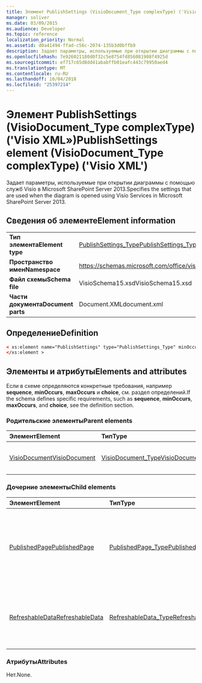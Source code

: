 ```yaml
---
title: Элемент PublishSettings (VisioDocument_Type complexType) ('Visio XML»)
manager: soliver
ms.date: 03/09/2015
ms.audience: Developer
ms.topic: reference
localization_priority: Normal
ms.assetid: d0a41494-ffad-c56c-2074-135b3d0bffb9
description: Задает параметры, используемые при открытии диаграммы с помощью служб Visio в Microsoft SharePoint Server 2013.
ms.openlocfilehash: 7e926021180d0f32c5e8754fd856081908f4925d
ms.sourcegitcommit: ef717c65d8dd41ababffb01eafc443c79950aed4
ms.translationtype: MT
ms.contentlocale: ru-RU
ms.lasthandoff: 10/04/2018
ms.locfileid: "25397214"
---
```

# <a name="publishsettings-element-visiodocumenttype-complextype-visio-xml"></a><span data-ttu-id="4ed45-103">Элемент PublishSettings (VisioDocument_Type complexType) ('Visio XML»)</span><span class="sxs-lookup"><span data-stu-id="4ed45-103">PublishSettings element (VisioDocument_Type complexType) ('Visio XML')</span></span>

<span data-ttu-id="4ed45-104">Задает параметры, используемые при открытии диаграммы с помощью служб Visio в Microsoft SharePoint Server 2013.</span><span class="sxs-lookup"><span data-stu-id="4ed45-104">Specifies the settings that are used when the diagram is opened using Visio Services in Microsoft SharePoint Server 2013.</span></span>
  
## <a name="element-information"></a><span data-ttu-id="4ed45-105">Сведения об элементе</span><span class="sxs-lookup"><span data-stu-id="4ed45-105">Element information</span></span>

|||
|:-----|:-----|
|<span data-ttu-id="4ed45-106">**Тип элемента**</span><span class="sxs-lookup"><span data-stu-id="4ed45-106">**Element type**</span></span> <br/> |[<span data-ttu-id="4ed45-107">PublishSettings_Type</span><span class="sxs-lookup"><span data-stu-id="4ed45-107">PublishSettings_Type</span></span>](publishsettings_type-complextypevisio-xml.md) <br/> |
|<span data-ttu-id="4ed45-108">**Пространство имен**</span><span class="sxs-lookup"><span data-stu-id="4ed45-108">**Namespace**</span></span> <br/> |https://schemas.microsoft.com/office/visio/2012/main  <br/> |
|<span data-ttu-id="4ed45-109">**Файл схемы**</span><span class="sxs-lookup"><span data-stu-id="4ed45-109">**Schema file**</span></span> <br/> |<span data-ttu-id="4ed45-110">VisioSchema15.xsd</span><span class="sxs-lookup"><span data-stu-id="4ed45-110">VisioSchema15.xsd</span></span>  <br/> |
|<span data-ttu-id="4ed45-111">**Части документа**</span><span class="sxs-lookup"><span data-stu-id="4ed45-111">**Document parts**</span></span> <br/> |<span data-ttu-id="4ed45-112">Document.XML</span><span class="sxs-lookup"><span data-stu-id="4ed45-112">document.xml</span></span>  <br/> |
   
## <a name="definition"></a><span data-ttu-id="4ed45-113">Определение</span><span class="sxs-lookup"><span data-stu-id="4ed45-113">Definition</span></span>

```XML
< xs:element name="PublishSettings" type="PublishSettings_Type" minOccurs="0" maxOccurs="1" >
</xs:element >
```

## <a name="elements-and-attributes"></a><span data-ttu-id="4ed45-114">Элементы и атрибуты</span><span class="sxs-lookup"><span data-stu-id="4ed45-114">Elements and attributes</span></span>

<span data-ttu-id="4ed45-115">Если в схеме определяются конкретные требования, например **sequence**, **minOccurs**, **maxOccurs** и **choice**, см. раздел определений.</span><span class="sxs-lookup"><span data-stu-id="4ed45-115">If the schema defines specific requirements, such as **sequence**, **minOccurs**, **maxOccurs**, and **choice**, see the definition section.</span></span> 
  
### <a name="parent-elements"></a><span data-ttu-id="4ed45-116">Родительские элементы</span><span class="sxs-lookup"><span data-stu-id="4ed45-116">Parent elements</span></span>

|<span data-ttu-id="4ed45-117">**Элемент**</span><span class="sxs-lookup"><span data-stu-id="4ed45-117">**Element**</span></span>|<span data-ttu-id="4ed45-118">**Тип**</span><span class="sxs-lookup"><span data-stu-id="4ed45-118">**Type**</span></span>|<span data-ttu-id="4ed45-119">**Описание**</span><span class="sxs-lookup"><span data-stu-id="4ed45-119">**Description**</span></span>|
|:-----|:-----|:-----|
|[<span data-ttu-id="4ed45-120">VisioDocument</span><span class="sxs-lookup"><span data-stu-id="4ed45-120">VisioDocument</span></span>](visiodocument-elementvisio-xml.md) <br/> |[<span data-ttu-id="4ed45-121">VisioDocument_Type</span><span class="sxs-lookup"><span data-stu-id="4ed45-121">VisioDocument_Type</span></span>](visiodocument_type-complextypevisio-xml.md) <br/> |<span data-ttu-id="4ed45-122">Задает свойства документа.</span><span class="sxs-lookup"><span data-stu-id="4ed45-122">Specifies properties of a drawing.</span></span>  <br/> |
   
### <a name="child-elements"></a><span data-ttu-id="4ed45-123">Дочерние элементы</span><span class="sxs-lookup"><span data-stu-id="4ed45-123">Child elements</span></span>

|<span data-ttu-id="4ed45-124">**Элемент**</span><span class="sxs-lookup"><span data-stu-id="4ed45-124">**Element**</span></span>|<span data-ttu-id="4ed45-125">**Тип**</span><span class="sxs-lookup"><span data-stu-id="4ed45-125">**Type**</span></span>|<span data-ttu-id="4ed45-126">**Описание**</span><span class="sxs-lookup"><span data-stu-id="4ed45-126">**Description**</span></span>|
|:-----|:-----|:-----|
|[<span data-ttu-id="4ed45-127">PublishedPage</span><span class="sxs-lookup"><span data-stu-id="4ed45-127">PublishedPage</span></span>](publishedpage-element-publishsettings_type-complextypevisio-xml.md) <br/> |[<span data-ttu-id="4ed45-128">PublishedPage_Type</span><span class="sxs-lookup"><span data-stu-id="4ed45-128">PublishedPage_Type</span></span>](publishedpage_type-complextypevisio-xml.md) <br/> |<span data-ttu-id="4ed45-129">Указывает, является ли страницу документа для просмотра в браузере с помощью служб Visio.</span><span class="sxs-lookup"><span data-stu-id="4ed45-129">Specifies whether a drawing page is viewable in the browser using Visio Services.</span></span>  <br/> |
|[<span data-ttu-id="4ed45-130">RefreshableData</span><span class="sxs-lookup"><span data-stu-id="4ed45-130">RefreshableData</span></span>](refreshabledata-element-publishsettings_type-complextypevisio-xml.md) <br/> |[<span data-ttu-id="4ed45-131">RefreshableData_Type</span><span class="sxs-lookup"><span data-stu-id="4ed45-131">RefreshableData_Type</span></span>](refreshabledata_type-complextypevisio-xml.md) <br/> |<span data-ttu-id="4ed45-132">Указывает, является ли набор записей обновляемый, с помощью служб Visio.</span><span class="sxs-lookup"><span data-stu-id="4ed45-132">Specifies whether a recordset is refreshable using Visio Services.</span></span>  <br/> |
   
### <a name="attributes"></a><span data-ttu-id="4ed45-133">Атрибуты</span><span class="sxs-lookup"><span data-stu-id="4ed45-133">Attributes</span></span>

<span data-ttu-id="4ed45-134">Нет.</span><span class="sxs-lookup"><span data-stu-id="4ed45-134">None.</span></span>
  

